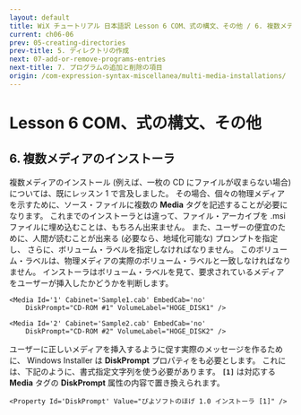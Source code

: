 ```yaml
---
layout: default
title: WiX チュートリアル 日本語訳 Lesson 6 COM、式の構文、その他 / 6. 複数メディアのインストーラ
current: ch06-06
prev: 05-creating-directories
prev-title: 5. ディレクトリの作成
next: 07-add-or-remove-programs-entries
next-title: 7. プログラムの追加と削除の項目
origin: /com-expression-syntax-miscellanea/multi-media-installations/
---
```

#  Lesson 6 COM、式の構文、その他

## 6. 複数メディアのインストーラ

複数メディアのインストール (例えば、一枚の CD にファイルが収まらない場合) については、既にレッスン 1 で言及しました。
その場合、個々の物理メディアを示すために、ソース・ファイルに複数の **Media** タグを記述することが必要になります。
これまでのインストーラとは違って、ファイル・アーカイブを .msi ファイルに埋め込むことは、もちろん出来ません。
また、ユーザーの便宜のために、人間が読むことが出来る (必要なら、地域化可能な) プロンプトを指定し、
さらに、ボリューム・ラベルを指定しなければなりません。
このボリューム・ラベルは、物理メディアの実際のボリューム・ラベルと一致しなければなりません。
インストーラはボリューム・ラベルを見て、要求されているメディアをユーザーが挿入したかどうかを判断します。

    <Media Id='1' Cabinet='Sample1.cab' EmbedCab='no'
        DiskPrompt="CD-ROM #1" VolumeLabel="HOGE_DISK1" />
    
    <Media Id='2' Cabinet='Sample2.cab' EmbedCab='no'
        DiskPrompt="CD-ROM #2" VolumeLabel="HOGE_DISK2" />

ユーザーに正しいメディアを挿入するように促す実際のメッセージを作るために、
Windows Installer は **DiskPrompt** プロパティをも必要とします。
これには、下記のように、書式指定文字列を使う必要があります。
**`[1]`** は対応する **Media** タグの **DiskPrompt** 属性の内容で置き換えられます。

    <Property Id='DiskPrompt' Value="ぴよソフトのほげ 1.0 インストーラ [1]" />